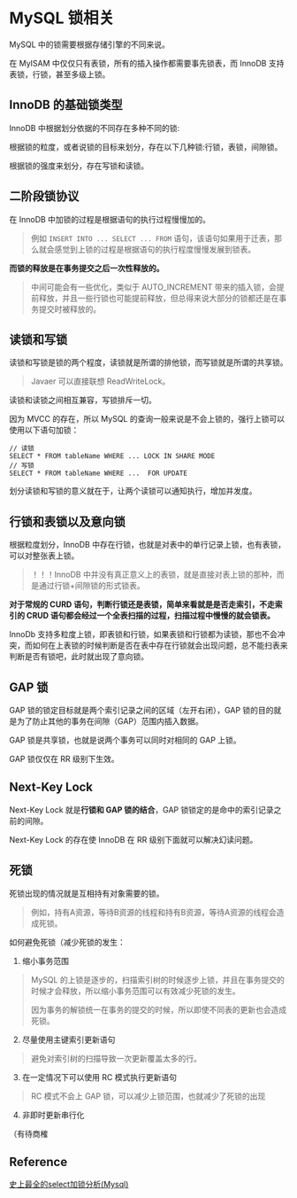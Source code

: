 # MySQL 锁相关



MySQL 中的锁需要根据存储引擎的不同来说。

在 MyISAM 中仅仅只有表锁，所有的插入操作都需要事先锁表，而 InnoDB 支持表锁，行锁，甚至多级上锁。





## InnoDB 的基础锁类型

InnoDB 中根据划分依据的不同存在多种不同的锁:

根据锁的粒度，或者说锁的目标来划分，存在以下几种锁:行锁，表锁，间隙锁。

根据锁的强度来划分，存在写锁和读锁。





## 二阶段锁协议

在 InnoDB 中加锁的过程是根据语句的执行过程慢慢加的。

> 例如 `INSERT INTO ... SELECT ... FROM` 语句，该语句如果用于迁表，那么就会感觉到上锁的过程是根据语句的执行程度慢慢发展到锁表。

**而锁的释放是在事务提交之后一次性释放的。**

> 中间可能会有一些优化，类似于 AUTO_INCREMENT 带来的插入锁，会提前释放，并且一些行锁也可能提前释放，但总得来说大部分的锁都还是在事务提交时被释放的。



##  读锁和写锁

读锁和写锁是锁的两个程度，读锁就是所谓的排他锁，而写锁就是所谓的共享锁。

> Javaer 可以直接联想 ReadWriteLock。

读锁和读锁之间相互兼容，写锁排斥一切。

因为 MVCC 的存在，所以 MySQL 的查询一般来说是不会上锁的，强行上锁可以使用以下语句加锁：

```mysql
// 读锁
SELECT * FROM tableName WHERE ... LOCK IN SHARE MODE
// 写锁
SELECT * FROM tableName WHERE ...  FOR UPDATE
```

划分读锁和写锁的意义就在于，让两个读锁可以通知执行，增加并发度。



## 行锁和表锁以及意向锁

根据粒度划分，InnoDB 中存在行锁，也就是对表中的单行记录上锁，也有表锁，可以对整张表上锁。

> ！！！InnoDB 中并没有真正意义上的表锁，就是直接对表上锁的那种，而是通过行锁+间隙锁的形式锁表。

**对于常规的 CURD 语句，判断行锁还是表锁，简单来看就是是否走索引，不走索引的 CRUD 语句都会经过一个全表扫描的过程，扫描过程中慢慢的就会锁表。**



InnoDb 支持多粒度上锁，即表锁和行锁，如果表锁和行锁都为读锁，那也不会冲突，而如何在上表锁的时候判断是否在表中存在行锁就会出现问题，总不能扫表来判断是否有锁吧，此时就出现了意向锁。





## GAP 锁

GAP 锁的锁定目标就是两个索引记录之间的区域（左开右闭），GAP 锁的目的就是为了防止其他的事务在间隙（GAP）范围内插入数据。

GAP 锁是共享锁，也就是说两个事务可以同时对相同的 GAP 上锁。

GAP 锁仅仅在 RR 级别下生效。





## Next-Key Lock

Next-Key Lock 就是**行锁和 GAP 锁的结合**，GAP 锁锁定的是命中的索引记录之前的间隙。

Next-Key Lock 的存在使 InnoDB 在 RR 级别下面就可以解决幻读问题。





## 死锁

死锁出现的情况就是互相持有对象需要的锁。

> 例如，持有A资源，等待B资源的线程和持有B资源，等待A资源的线程会造成死锁。

如何避免死锁（减少死锁的发生：

1. 缩小事务范围

> MySQL 的上锁是逐步的，扫描索引树的时候逐步上锁，并且在事务提交的时候才会释放，所以缩小事务范围可以有效减少死锁的发生。
>
> 因为事务的解锁统一在事务的提交的时候，所以即使不同表的更新也会造成死锁。

2. 尽量使用主键索引更新语句

> 避免对索引树的扫描导致一次更新覆盖太多的行。

3. 在一定情况下可以使用 RC 模式执行更新语句

> RC 模式不会上 GAP 锁，可以减少上锁范围，也就减少了死锁的出现

4. 非即时更新串行化

（有待商榷





## Reference

[史上最全的select加锁分析(Mysql)](https://www.cnblogs.com/rjzheng/p/9950951.html)

